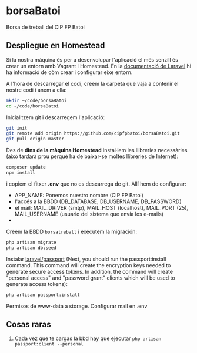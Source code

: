 # borsaBatoi
Borsa de treball del CIP FP Batoi

## Despliegue en Homestead
Si la nostra màquina és per a desenvolupar l'aplicació el més senzill és crear un entorn amb Vagrant i Homestead. En la [documentació de Laravel](https://laravel.com/docs/5.6/homestead) hi ha informació de còm crear i configurar eixe entorn.

A l'hora de descarregar el codi, creem la carpeta que vaja a contenir el nostre codi i anem a ella:
```bash
mkdir ~/code/borsaBatoi
cd ~/code/borsaBatoi
```

Inicialitzem git i descarregem l'aplicació:
```bash
git init
git remote add origin https://github.com/cipfpbatoi/borsaBatoi.git
git pull origin master
```

Des de **dins de la màquina Homestead** instal·lem les llibreries necessàries (això tardarà prou perquè ha de baixar-se moltes llibreries de Internet):
```bash
composer update
npm install
```
i copiem el fitxer **.env** que no es descarrega de git. Allí hem de configurar:
- APP_NAME: Ponemos nuestro nombre (CIP FP Batoi)
- l'accés a la BBDD (DB_DATABASE, DB_USERNAME, DB_PASSWORD)
- el mail: MAIL_DRIVER (smtp), MAIL_HOST (localhost), MAIL_PORT (25), MAIL_USERNAME (usuario del sistema que envía los e-mails)
-

Creem la BBDD `borsatreball` i executem la migración:
```bash
php artisan migrate
php artisan db:seed
```

Instalar [laravel/passport](https://laravel.com/docs/5.8/passport) (Next, you should run the passport:install command. This command will create the encryption keys needed to generate secure access tokens. In addition, the command will create "personal access" and "password grant" clients which will be used to generate access tokens):
```bash
php artisan passport:install
```

Permisos de www-data a storage. Configurar mail en .env

## Cosas raras
1. Cada vez que te cargas la bbd hay que ejecutar `php artisan passport:client --personal`

